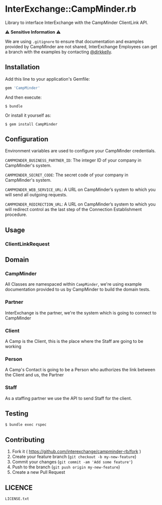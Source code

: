 # InterExchange::CampMinder.rb

Library to interface InterExchange with the CampMinder ClientLink API.

:warning: **Sensitive Information** :warning:

We are using `.gitignore` to ensure that documentation and examples provided by
CampMinder are not shared, InterExchange Employees can get a branch with the examples
by contacting [@dirkkelly](https://github.com/dirkkelly).

## Installation

Add this line to your application's Gemfile:

```ruby
gem 'CampMinder'
```

And then execute:

    $ bundle

Or install it yourself as:

    $ gem install CampMinder

## Configuration

Environment variables are used to configure your CampMinder credentials.

`CAMPMINDER_BUSINESS_PARTNER_ID`:
The integer ID of your company in CampMinder's system.

`CAMPMINDER_SECRET_CODE`:
The secret code of your company in CampMinder's system.

`CAMPMINDER_WEB_SERVICE_URL`:
A URL on CampMinder’s system to which you will send all
outgoing requests.

`CAMPMINDER_REDIRECTION_URL`:
A URL on CampMinder’s system to which you will redirect control as
the last step of the Connection Establishment procedure.

## Usage

### ClientLinkRequest

## Domain

### CampMinder

All Classes are namespaced within `CampMinder`, we're using example documentation
provided to us by CampMinder to build the domain tests.

### Partner

InterExchange is the partner, we're the system which is going to connect to CampMinder

### Client

A Camp is the Client, this is the place where the Staff are going to be working

### Person

A Camp's Contact is going to be a Person who authorizes the link between the Client and us, the Partner

### Staff

As a staffing partner we use the API to send Staff for the client.

## Testing

    $ bundle exec rspec


## Contributing

1. Fork it ( https://github.com/interexchange/campminder-rb/fork )
2. Create your feature branch (`git checkout -b my-new-feature`)
3. Commit your changes (`git commit -am 'Add some feature'`)
4. Push to the branch (`git push origin my-new-feature`)
5. Create a new Pull Request

## LICENCE

`LICENSE.txt`

